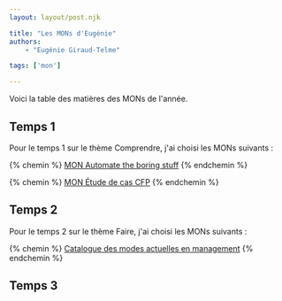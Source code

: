 ```yaml
---
layout: layout/post.njk

title: "Les MONs d'Eugénie"
authors:
    - "Eugénie Giraud-Telme"

tags: ['mon']

---
```

<!-- Début Résumé -->
Voici la table des matières des MONs de l'année.

<!-- fin Résumé -->

## Temps 1

Pour le temps 1 sur le thème Comprendre, j'ai choisi les MONs suivants :

{% chemin %} [MON Automate the boring stuff](./MON_1_1/) {% endchemin %}

{% chemin %} [MON Étude de cas CFP](./MON_1_2/) {% endchemin %}

## Temps 2

Pour le temps 2 sur le thème Faire, j'ai choisi les MONs suivants :

{% chemin %} [Catalogue des modes actuelles en management](./MON_2/) {% endchemin %}

## Temps 3